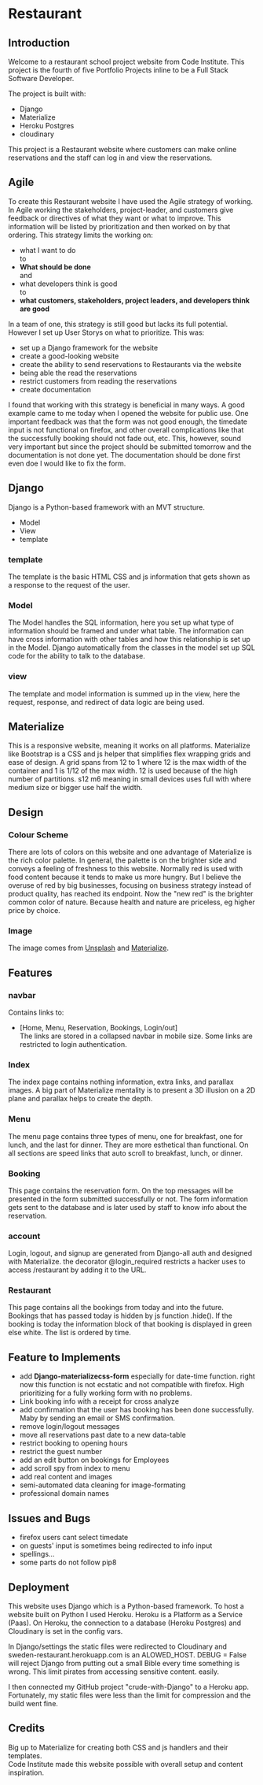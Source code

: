 # Restaurant 
## Introduction
Welcome to a restaurant school project website from Code Institute. This project is the fourth of five Portfolio Projects inline to be a Full Stack Software Developer.
  
The project is built with: 
- Django 
- Materialize  
- Heroku Postgres
- cloudinary

This project is a Restaurant website where customers can make online reservations and 
the staff can log in and view the reservations.
## Agile
To create this Restaurant website I have used the Agile strategy of working. In Agile working the
stakeholders, project-leader, and customers give feedback or directives 
of what they want or what to improve. This information will be listed by prioritization and 
then worked on by that ordering. This strategy limits the working on:
- what I want to do   
to 
- **What should be done**  
and  
- what developers think is good  
to  
- **what customers, stakeholders, project leaders, and developers think are good**
  
In a team of one, this strategy is still good but lacks its full potential. However
I set up User Storys on what to prioritize. This was:  
- set up a Django framework for the website
- create a good-looking website
- create the ability to send reservations to Restaurants via the website
- being able the read the reservations
- restrict customers from reading the reservations
- create documentation
  
I found that working with this strategy is beneficial in many ways.
A good example came to me today when I opened the website for 
public use. One important feedback was that the form was not good enough, 
the timedate input is not functional on firefox, and other overall complications
like that the successfully booking should not fade out, etc. 
This, however, sound very important but since the project should be submitted tomorrow
and the documentation is not done yet. The documentation should be done first even doe I 
would like to fix the form.

## Django
Django is a Python-based framework with an MVT structure.
- Model
- View
- template 

### template
The template is the basic HTML CSS and js information that gets shown as a response to the request of the user.

### Model 
The Model handles the SQL information, here you set up what type of information should be framed and under what table.
The information can have cross information with other tables and how this relationship is set up in the Model. Django automatically from the classes in the model set up SQL code for the ability to talk to the database. 

### view 
The template and model information is summed up in the view, here the request, response, and redirect of data logic are being used.

## Materialize
This is a responsive website, meaning it works on all platforms.
Materialize like Bootstrap is a CSS and js helper that simplifies 
flex wrapping grids and ease of design. 
A grid spans from 12 to 1 where 12 is the max width of the container and 
1 is 1/12 of the max width. 12 is used because of the high number of partitions.
s12 m6 meaning in small devices uses full with where medium size or bigger use half the width.
 
  
## Design
  
### Colour Scheme
There are lots of colors on this website and one advantage of Materialize is the rich color palette. In general, the palette is on the brighter side and conveys a feeling of freshness to this website. Normally red is used with food content because it tends to make us more hungry. But I believe the overuse of red by big businesses, focusing on business strategy instead of product quality, has reached its endpoint. Now the "new red" is the brighter common color of nature. Because health and nature are priceless, eg higher price by choice. 

### Image
The image comes from [Unsplash](https://unsplash.com/) and [Materialize](https://materializecss.com/).

## Features
### navbar
Contains links to:
- [Home, Menu, Reservation, Bookings, Login/out]  
The links are stored in a collapsed navbar in mobile size. Some links are restricted to login authentication.

### Index
The index page contains nothing information, extra links, and parallax images. A big part of Materialize mentality is to present a 3D illusion on a 2D plane and parallax helps to create the depth.

### Menu
The menu page contains three types of menu, one for breakfast, one for lunch, and the last for dinner. They are more esthetical than functional.
On all sections are speed links that auto scroll to breakfast, lunch, or dinner. 

### Booking
This page contains the reservation form. On the top messages will be presented in the form submitted successfully or not.
The form information gets sent to the database and is later used by staff to know info about the reservation. 

### account 
Login, logout, and signup are generated from Django-all auth and designed with Materialize.
the decorator @login_required restricts a hacker uses to access /restaurant by adding it to the URL.

### Restaurant
This page contains all the bookings from today and into the future.
Bookings that has passed today is hidden by js function .hide(). If the booking is today the information block of that booking is displayed in green else white. The list is ordered by time.

## Feature to Implements
- add **Django-materializecss-form** especially for date-time function. right now this function is not ecstatic and not compatible with firefox. High prioritizing for a fully working form with no problems.
- Link booking info with a receipt for cross analyze
- add confirmation that the user has booking has been done successfully. Maby by sending an email or SMS confirmation.
- remove login/logout messages
- move all reservations past date to a new data-table
- restrict booking to opening hours
- restrict the guest number
- add an edit button on bookings for Employees
- add scroll spy from index to menu
- add real content and images
- semi-automated data cleaning for image-formating
- professional domain names

## Issues and Bugs
- firefox users cant select timedate
- on guests' input is sometimes being redirected to info input
- spellings... 
- some parts do not follow pip8

## Deployment
This website uses Django which is a Python-based framework. To host a website built on Python I used Heroku.
Heroku is a Platform as a Service (Paas). On Heroku, the connection to a database (Heroku Postgres) and Cloudinary is set in the config vars.  

In Django/settings the static files were redirected to Cloudinary and sweden-restaurant.herokuapp.com is an ALOWED_HOST. DEBUG = False will reject Django from putting out a small Bible every time something is wrong. This limit pirates from accessing sensitive content. easily.  

I then connected my GitHub project "crude-with-Django" to a Heroku app. Fortunately, my static files were less than the limit for compression and the build went fine.  

## Credits
Big up to Materialize for creating both CSS and js handlers and their templates.  
Code Institute made this website possible with overall setup and content inspiration.



